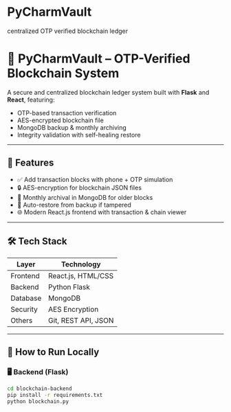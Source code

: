 # PyCharmVault
centralized OTP verified blockchain ledger
# 🔐 PyCharmVault – OTP-Verified Blockchain System

A secure and centralized blockchain ledger system built with **Flask** and **React**, featuring:
- OTP-based transaction verification
- AES-encrypted blockchain file
- MongoDB backup & monthly archiving
- Integrity validation with self-healing restore

---

## 🚀 Features

- ✅ Add transaction blocks with phone + OTP simulation
- 🔒 AES-encryption for blockchain JSON files
- 🧩 Monthly archival in MongoDB for older blocks
- 🔄 Auto-restore from backup if tampered
- 🌐 Modern React.js frontend with transaction & chain viewer

---

## 🛠️ Tech Stack

| Layer      | Technology |
|------------|------------|
| Frontend   | React.js, HTML/CSS |
| Backend    | Python Flask |
| Database   | MongoDB |
| Security   | AES Encryption |
| Others     | Git, REST API, JSON |

---

## 🧪 How to Run Locally

### 🖥️ Backend (Flask)
```bash
cd blockchain-backend
pip install -r requirements.txt
python blockchain.py
